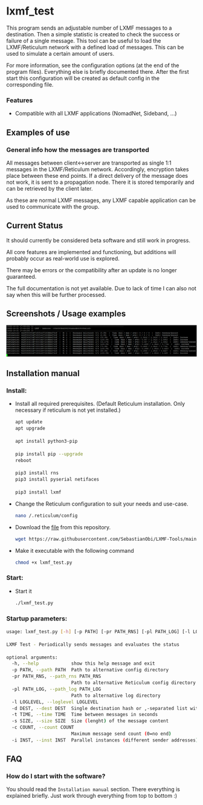 # lxmf_test
This program sends an adjustable number of LXMF messages to a destination. Then a simple statistic is created to check the success or failure of a single message. This tool can be useful to load the LXMF/Reticulum network with a defined load of messages. This can be used to simulate a certain amount of users.

For more information, see the configuration options (at the end of the program files). Everything else is briefly documented there. After the first start this configuration will be created as default config in the corresponding file.


### Features
- Compatible with all LXMF applications (NomadNet, Sideband, ...)


## Examples of use

### 

### General info how the messages are transported
All messages between client<->server are transported as single 1:1 messages in the LXMF/Reticulum network.
Accordingly, encryption takes place between these end points.
If a direct delivery of the message does not work, it is sent to a propagation node. There it is stored temporarily and can be retrieved by the client later.

As these are normal LXMF messages, any LXMF capable application can be used to communicate with the group.


## Current Status
It should currently be considered beta software and still work in progress.

All core features are implemented and functioning, but additions will probably occur as real-world use is explored.

There may be errors or the compatibility after an update is no longer guaranteed.

The full documentation is not yet available. Due to lack of time I can also not say when this will be further processed.


## Screenshots / Usage examples
<img src="../docs/screenshots/lxmf_test_01.png" width="1000px">


## Installation manual

### Install:
- Install all required prerequisites. (Default Reticulum installation. Only necessary if reticulum is not yet installed.)
  ```bash
  apt update
  apt upgrade
  
  apt install python3-pip
  
  pip install pip --upgrade
  reboot
  
  pip3 install rns
  pip3 install pyserial netifaces
  
  pip3 install lxmf
  ```
- Change the Reticulum configuration to suit your needs and use-case.
  ```bash
  nano /.reticulum/config
  ```
- Download the [file](lxmf_test.py) from this repository.
  ```bash
  wget https://raw.githubusercontent.com/SebastianObi/LXMF-Tools/main/lxmf_test/lxmf_test.py
  ```
- Make it executable with the following command
  ```bash
  chmod +x lxmf_test.py
  ```

### Start:
- Start it
  ```bash
  ./lxmf_test.py
  ```


### Startup parameters:
```bash
usage: lxmf_test.py [-h] [-p PATH] [-pr PATH_RNS] [-pl PATH_LOG] [-l LOGLEVEL] -d DEST [-t TIME] [-s SIZE] [-c COUNT] [-i INST]

LXMF Test - Periodically sends messages and evaluates the status

optional arguments:
  -h, --help            show this help message and exit
  -p PATH, --path PATH  Path to alternative config directory
  -pr PATH_RNS, --path_rns PATH_RNS
                        Path to alternative Reticulum config directory
  -pl PATH_LOG, --path_log PATH_LOG
                        Path to alternative log directory
  -l LOGLEVEL, --loglevel LOGLEVEL
  -d DEST, --dest DEST  Single destination hash or ,-separated list with destination hashs or . for random destination
  -t TIME, --time TIME  Time between messages in seconds
  -s SIZE, --size SIZE  Size (lenght) of the message content
  -c COUNT, --count COUNT
                        Maximum message send count (0=no end)
  -i INST, --inst INST  Parallel instances (different sender addresses)
```


## FAQ

### How do I start with the software?
You should read the `Installation manual` section. There everything is explained briefly. Just work through everything from top to bottom :)